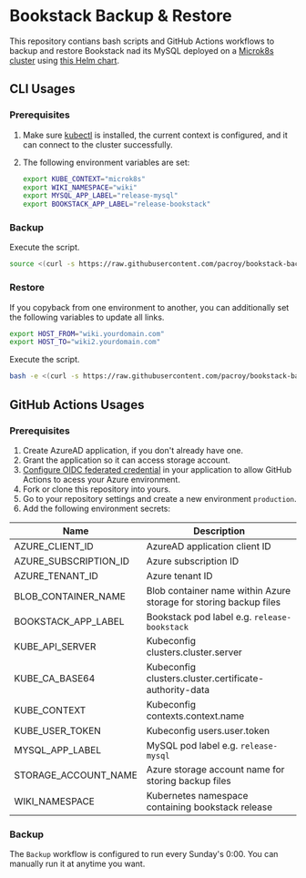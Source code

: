 # Bookstack Backup & Restore

This repository contians bash scripts and GitHub Actions workflows to backup and restore Bookstack nad its MySQL deployed on a [Microk8s cluster](https://github.com/pacroy/microk8s-azure-vm) using [this Helm chart](https://github.com/pacroy/bookstack-helm).

## CLI Usages

### Prerequisites

1. Make sure [kubectl](https://kubernetes.io/docs/tasks/tools/) is installed, the current context is configured, and it can connect to the cluster successfully.
2. The following environment variables are set:

    ```bash
    export KUBE_CONTEXT="microk8s"
    export WIKI_NAMESPACE="wiki"
    export MYSQL_APP_LABEL="release-mysql"
    export BOOKSTACK_APP_LABEL="release-bookstack"
    ```

### Backup

Execute the script.

```bash
source <(curl -s https://raw.githubusercontent.com/pacroy/bookstack-backup/main/backup.sh)
```

### Restore

If you copyback from one environment to another, you can additionally set the following variables to update all links.

```sh
export HOST_FROM="wiki.yourdomain.com"
export HOST_TO="wiki2.yourdomain.com"
```

Execute the script.

```bash
bash -e <(curl -s https://raw.githubusercontent.com/pacroy/bookstack-backup/main/restore.sh)
```

## GitHub Actions Usages

### Prerequisites

1. Create AzureAD application, if you don't already have one.
2. Grant the application so it can access storage account.
3. [Configure OIDC federated credential](https://learn.microsoft.com/en-us/azure/developer/github/connect-from-azure?tabs=azure-portal%2Clinux) in your application to allow GitHub Actions to acess your Azure environment.
4. Fork or clone this repository into yours.
5. Go to your repository settings and create a new environment `production`.
6. Add the following environment secrets:

| Name | Description |
|---|---|
| AZURE_CLIENT_ID | AzureAD application client ID |
| AZURE_SUBSCRIPTION_ID | Azure subscription ID |
| AZURE_TENANT_ID | Azure tenant ID|
| BLOB_CONTAINER_NAME | Blob container name within Azure storage for storing backup files |
| BOOKSTACK_APP_LABEL | Bookstack pod label e.g. `release-bookstack` |
| KUBE_API_SERVER | Kubeconfig clusters.cluster.server |
| KUBE_CA_BASE64 | Kubeconfig clusters.cluster.certificate-authority-data |
| KUBE_CONTEXT | Kubeconfig contexts.context.name |
| KUBE_USER_TOKEN | Kubeconfig users.user.token |
| MYSQL_APP_LABEL | MySQL pod label e.g. `release-mysql` |
| STORAGE_ACCOUNT_NAME | Azure storage account name for storing backup files |
| WIKI_NAMESPACE | Kubernetes namespace containing bookstack release |

### Backup

The `Backup` workflow is configured to run every Sunday's 0:00. You can manually run it at anytime you want.